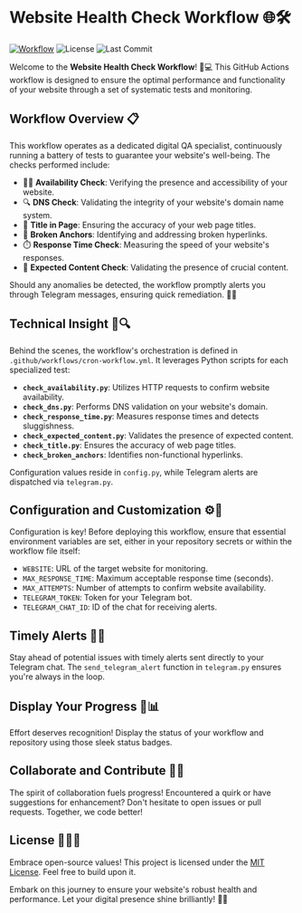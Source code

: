 # Website Health Check Workflow 🌐🛠️

[![Workflow](https://github.com/DaviAntonaji/python-website-monitor/actions/workflows/cron-workflow.yml/badge.svg)](https://github.com/DaviAntonaji/python-website-monitor/actions/workflows/cron-workflow.yml)
![License](https://img.shields.io/github/license/DaviAntonaji/python-website-monitor?style=flat-square)
![Last Commit](https://img.shields.io/github/last-commit/DaviAntonaji/python-website-monitor?style=flat-square)

Welcome to the **Website Health Check Workflow**! 🏥💻 This GitHub Actions workflow is designed to ensure the optimal performance and functionality of your website through a set of systematic tests and monitoring. 

## Workflow Overview 📋

This workflow operates as a dedicated digital QA specialist, continuously running a battery of tests to guarantee your website's well-being. The checks performed include:

- 🕵️‍♀️ **Availability Check**: Verifying the presence and accessibility of your website.
- 🔍 **DNS Check**: Validating the integrity of your website's domain name system.
- 📜 **Title in Page**: Ensuring the accuracy of your web page titles.
- 🔗 **Broken Anchors**: Identifying and addressing broken hyperlinks.
- ⏱️ **Response Time Check**: Measuring the speed of your website's responses.
- 🎯 **Expected Content Check**: Validating the presence of crucial content.

Should any anomalies be detected, the workflow promptly alerts you through Telegram messages, ensuring quick remediation. 📢🤖

## Technical Insight 🧠🔍

Behind the scenes, the workflow's orchestration is defined in `.github/workflows/cron-workflow.yml`. It leverages Python scripts for each specialized test:

- **`check_availability.py`**: Utilizes HTTP requests to confirm website availability.
- **`check_dns.py`**: Performs DNS validation on your website's domain.
- **`check_response_time.py`**: Measures response times and detects sluggishness.
- **`check_expected_content.py`**: Validates the presence of expected content.
- **`check_title.py`**: Ensures the accuracy of web page titles.
- **`check_broken_anchors`**: Identifies non-functional hyperlinks.

Configuration values reside in `config.py`, while Telegram alerts are dispatched via `telegram.py`.

## Configuration and Customization ⚙️🔧

Configuration is key! Before deploying this workflow, ensure that essential environment variables are set, either in your repository secrets or within the workflow file itself:

- `WEBSITE`: URL of the target website for monitoring.
- `MAX_RESPONSE_TIME`: Maximum acceptable response time (seconds).
- `MAX_ATTEMPTS`: Number of attempts to confirm website availability.
- `TELEGRAM_TOKEN`: Token for your Telegram bot.
- `TELEGRAM_CHAT_ID`: ID of the chat for receiving alerts.

## Timely Alerts 🚨⏰

Stay ahead of potential issues with timely alerts sent directly to your Telegram chat. The `send_telegram_alert` function in `telegram.py` ensures you're always in the loop.

## Display Your Progress 🏅📊

Effort deserves recognition! Display the status of your workflow and repository using those sleek status badges.

## Collaborate and Contribute 🤝🌱

The spirit of collaboration fuels progress! Encountered a quirk or have suggestions for enhancement? Don't hesitate to open issues or pull requests. Together, we code better!

## License 📜👩‍⚖️

Embrace open-source values! This project is licensed under the [MIT License](LICENSE). Feel free to build upon it.

Embark on this journey to ensure your website's robust health and performance. Let your digital presence shine brilliantly! 💎🌟
